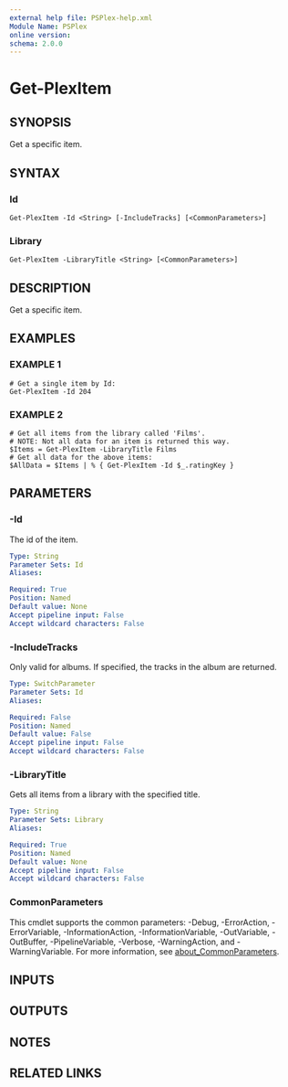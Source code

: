 ```yaml
---
external help file: PSPlex-help.xml
Module Name: PSPlex
online version:
schema: 2.0.0
---
```


# Get-PlexItem

## SYNOPSIS
Get a specific item.

## SYNTAX

### Id
```
Get-PlexItem -Id <String> [-IncludeTracks] [<CommonParameters>]
```

### Library
```
Get-PlexItem -LibraryTitle <String> [<CommonParameters>]
```

## DESCRIPTION
Get a specific item.

## EXAMPLES

### EXAMPLE 1
```
# Get a single item by Id:
Get-PlexItem -Id 204
```

### EXAMPLE 2
```
# Get all items from the library called 'Films'.
# NOTE: Not all data for an item is returned this way.
$Items = Get-PlexItem -LibraryTitle Films
# Get all data for the above items:
$AllData = $Items | % { Get-PlexItem -Id $_.ratingKey }
```

## PARAMETERS

### -Id
The id of the item.

```yaml
Type: String
Parameter Sets: Id
Aliases:

Required: True
Position: Named
Default value: None
Accept pipeline input: False
Accept wildcard characters: False
```

### -IncludeTracks
Only valid for albums.
If specified, the tracks in the album are returned.

```yaml
Type: SwitchParameter
Parameter Sets: Id
Aliases:

Required: False
Position: Named
Default value: False
Accept pipeline input: False
Accept wildcard characters: False
```

### -LibraryTitle
Gets all items from a library with the specified title.

```yaml
Type: String
Parameter Sets: Library
Aliases:

Required: True
Position: Named
Default value: None
Accept pipeline input: False
Accept wildcard characters: False
```

### CommonParameters
This cmdlet supports the common parameters: -Debug, -ErrorAction, -ErrorVariable, -InformationAction, -InformationVariable, -OutVariable, -OutBuffer, -PipelineVariable, -Verbose, -WarningAction, and -WarningVariable. For more information, see [about_CommonParameters](http://go.microsoft.com/fwlink/?LinkID=113216).

## INPUTS

## OUTPUTS

## NOTES

## RELATED LINKS
